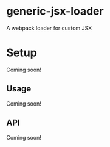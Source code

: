 # generic-jsx-loader

A webpack loader for custom JSX

# Setup

Coming soon!

## Usage

Coming soon!

## API

Coming soon!
